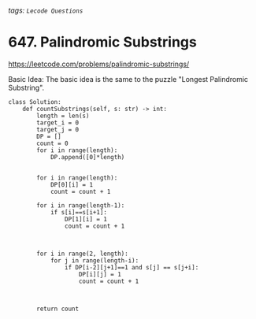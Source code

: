###### tags: `Lecode Questions`

# 647. Palindromic Substrings

https://leetcode.com/problems/palindromic-substrings/

Basic Idea:
The basic idea is the same to the puzzle "Longest Palindromic Substring".


```python=
class Solution:
    def countSubstrings(self, s: str) -> int:
        length = len(s)
        target_i = 0
        target_j = 0
        DP = []
        count = 0
        for i in range(length):
            DP.append([0]*length)           
            
        
        for i in range(length):
            DP[0][i] = 1
            count = count + 1
            
        for i in range(length-1):
            if s[i]==s[i+1]:
                DP[1][i] = 1
                count = count + 1

            
          
        for i in range(2, length):
            for j in range(length-i):
                if DP[i-2][j+1]==1 and s[j] == s[j+i]:
                    DP[i][j] = 1
                    count = count + 1

                    
                    
        return count
        
```
